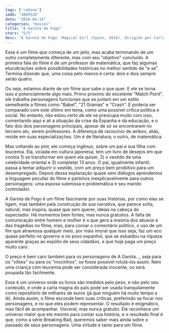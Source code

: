 ```yaml
---
tags: ['cabine']
imdb: "3089326"
date: "2016-04-14"
categories: "movies"
title: "A Garota de Fogo"
stars: "5/5"
desc: "A Garota de Fogo. Magical Girl (Spain, 2014). Dirigido por Carlos Vermut. Escrito por Carlos Vermut. Com José Sacristán, Marina Andruix, Raimundo Reyes de los, Lucía Pollán, Luis Bermejo, Alberto Chaves, Julián Génisson, Roser Pujol, Toña Medina."
---
```

Esse é um filme que começa de um jeito, mas acaba terminando de um outro completamente diferente, mas com seu "objetivo" concluído. A primeira fala do filme é de um professor de matemática, que faz algumas elucubrações sobre possibilidades históricas no melhor sentido de "e se". Termina dizendo que, uma coisa pelo menos é certa: dois e dois sempre serão quatro.

Ou seja, estamos diante de um filme que sabe o que quer. E ele se torna isso e potencialmente algo mais. Primo próximo do excelente "Match Point", ele trabalha personagens funcionais que se juntam em um estilo semelhante a filmes como "Babel", "21 Gramas" e "Crash". E poderia ser comparado com este último em tema, como uma possível crítica política e social. No entanto, não estou certo de ele se preocupa muito com isso, comentando aqui e ali a situação da crise da Espanha e da educação, e o fato dos dois personagens principais, apesar de só se encontrarem no terceiro ato, serem professores. A diferença de raciocínio de ambos, aliás, reside em suas especializações. Um é de literatura; o outro, de matemática.

Mas voltando ao plot, ele começa ingênuo, sobre um pai e sua filha com leucemia. Ela, viciada em cultura japonesa, tem um livro de desejos em que consta 1) se transformar em quem ela quiser, 2) o vestido de uma celebridade oriental e 3) completar 13 anos. O pai, igualmente infantil, passa a tentar adquirir o vestido, com um preço bem proibitivo para um desempregado. Depois dessa explanação quase sem diálogos aprendemos a linguagem peculiar do filme e partimos inexplicavelmente para outros personagens: uma esposa submissa e problemática e seu marido controlador.

A Garota de Fogo é um filme fascinante por suas histórias, por como elas se ligam, mas também pela construção de sua narrativa, que parece solta, natural, mas inspira, quase que sem querer, ideias na cabeça do espectador. Há momentos bem fortes, mas nunca gratuitos. A falta de comunicação entre homem e mulher é o que gera a maioria dos abusos e das tragédias no filme, mas, para coroar o comentário político, o uso de um fim que atravessa qualquer meio, por mais imoral que isso seja, faz um eco quase perfeito no governo e no povo espanhol, que se esbaldou na riqueza aparente graças ao espólio de seus cidadãos, e que hoje paga um preço muito caro.

O preço é bem caro também para os personagens de A Garota..., seja para os "vilões" ou para os "mocinhos", se fosse possível rotulá-los assim. Nem uma criança com leucemia pode ser considerada inocente, ou será poupada tão facilmente.

Esse é um universo onde os livros são medidos pelo peso, e não pelo seu conteúdo, e onde a carta magna do país pode ser usada tranquilamente como repositório de milhares de euros (já que ninguém há muito tempo a lê). Ainda assim, o filme esconde bem suas críticas, preferindo se focar nos personagens, e no que eles podem representar. O resultado é enigmático, mas fácil de acompanhar. Visceral, mas nunca gratuito. Ele reconhece um universo maior que ele mesmo para contar sua história, e o resultado final é que, como a série Breaking Bad, queremos saber mais ainda sobre o passado de seus personagens. Uma virtude e tanto para um filme.
